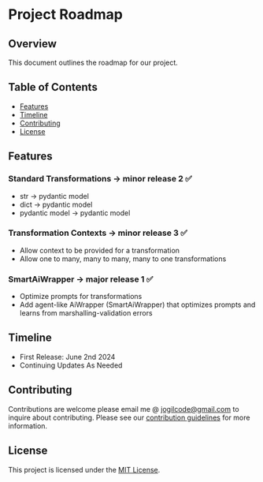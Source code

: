 # Project Roadmap

## Overview
This document outlines the roadmap for our project.

## Table of Contents
- [Features](#features)
- [Timeline](#timeline)
- [Contributing](#contributing)
- [License](#license)

## Features
### Standard Transformations -> minor release 2 ✅
- str -> pydantic model
- dict -> pydantic model
- pydantic model -> pydantic model

### Transformation Contexts -> minor release 3 ✅
- Allow context to be provided for a transformation
- Allow one to many, many to many, many to one transformations

### SmartAiWrapper -> major release 1 ✅
- Optimize prompts for transformations
- Add agent-like AiWrapper (SmartAiWrapper) that optimizes prompts and learns from marshalling-validation errors

## Timeline
- First Release: June 2nd 2024
- Continuing Updates As Needed

## Contributing
Contributions are welcome please email me @ jogilcode@gmail.com to inquire about contributing. Please see our [contribution guidelines](CONTRIBUTING.md) for more information.

## License
This project is licensed under the [MIT License](LICENSE). 